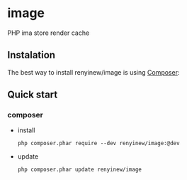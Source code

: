# image
PHP ima store render cache
## Instalation
The best way to install renyinew/image is using  [Composer](http://getcomposer.org/):

## Quick start

### composer

* install

    ```
    php composer.phar require --dev renyinew/image:@dev
    ```
* update

    ```
    php composer.phar update renyinew/image
